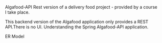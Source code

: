 Algafood-API
Rest version of a delivery food project - provided by a course I take place.

This backend version of the Algafood application only provides a REST API.There is no UI.
Understanding the Spring Algafood-API application.

ER Model


